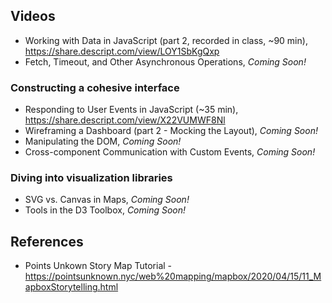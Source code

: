 ## Videos

- Working with Data in JavaScript (part 2, recorded in class, ~90 min), https://share.descript.com/view/LOY1SbKgQxp
- Fetch, Timeout, and Other Asynchronous Operations, _Coming Soon!_

### Constructing a cohesive interface
  - Responding to User Events in JavaScript (~35 min), https://share.descript.com/view/X22VUMWF8Nl
  - Wireframing a Dashboard (part 2 - Mocking the Layout), _Coming Soon!_
  - Manipulating the DOM, _Coming Soon!_
  - Cross-component Communication with Custom Events, _Coming Soon!_

### Diving into visualization libraries
  - SVG vs. Canvas in Maps, _Coming Soon!_
  - Tools in the D3 Toolbox, _Coming Soon!_

## References

- Points Unkown Story Map Tutorial - https://pointsunknown.nyc/web%20mapping/mapbox/2020/04/15/11_MapboxStorytelling.html